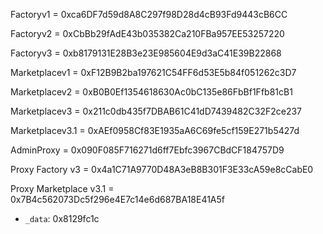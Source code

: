Factoryv1 = 0xca6DF7d59d8A8C297f98D28d4cB93Fd9443cB6CC

Factoryv2 = 0xCbBb29fAdE43b035382Ca210FBa957EE53257220

Factoryv3 = 0xb8179131E28B3e23E985604E9d3aC41E39B22868

Marketplacev1 = 0xF12B9B2ba197621C54FF6d53E5b84f051262c3D7

Marketplacev2 = 0xB0B0Ef1354618630Ac0bC135e86FbBf1Ffb81cB1

Marketplacev3 = 0x211c0db435f7DBAB61C41dD7439482C32F2ce237

Marketplacev3.1 = 0xAEf0958Cf83E1935aA6C69fe5cf159E271b5427d

AdminProxy = 0x090F085F716271d6ff7Ebfc3967CBdCF184757D9

Proxy Factory v3 = 0x4a1C71A9770D48A3eB8B301F3E33cA59e8cCabE0

Proxy Marketplace v3.1 = 0x7B4c562073Dc5f296e4E7c14e6d687BA18E41A5f



   - `_data`: 0x8129fc1c



   